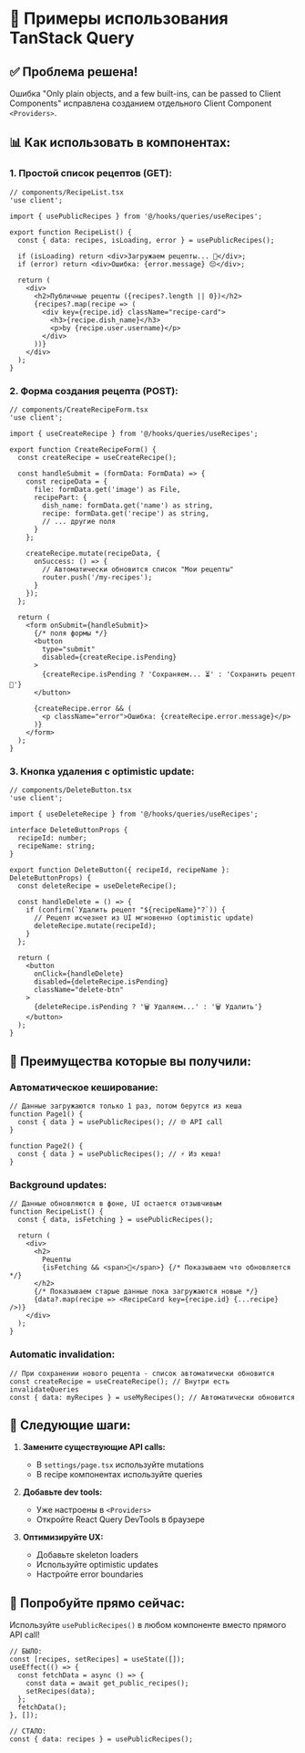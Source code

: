 # 🎯 Примеры использования TanStack Query

## ✅ Проблема решена!
Ошибка "Only plain objects, and a few built-ins, can be passed to Client Components" исправлена созданием отдельного Client Component `<Providers>`.

## 📊 Как использовать в компонентах:

### 1. **Простой список рецептов (GET):**

```tsx
// components/RecipeList.tsx
'use client';

import { usePublicRecipes } from '@/hooks/queries/useRecipes';

export function RecipeList() {
  const { data: recipes, isLoading, error } = usePublicRecipes();

  if (isLoading) return <div>Загружаем рецепты... 🍳</div>;
  if (error) return <div>Ошибка: {error.message} 😔</div>;

  return (
    <div>
      <h2>Публичные рецепты ({recipes?.length || 0})</h2>
      {recipes?.map(recipe => (
        <div key={recipe.id} className="recipe-card">
          <h3>{recipe.dish_name}</h3>
          <p>by {recipe.user.username}</p>
        </div>
      ))}
    </div>
  );
}
```

### 2. **Форма создания рецепта (POST):**

```tsx
// components/CreateRecipeForm.tsx
'use client';

import { useCreateRecipe } from '@/hooks/queries/useRecipes';

export function CreateRecipeForm() {
  const createRecipe = useCreateRecipe();

  const handleSubmit = (formData: FormData) => {
    const recipeData = {
      file: formData.get('image') as File,
      recipePart: {
        dish_name: formData.get('name') as string,
        recipe: formData.get('recipe') as string,
        // ... другие поля
      }
    };

    createRecipe.mutate(recipeData, {
      onSuccess: () => {
        // Автоматически обновится список "Мои рецепты"
        router.push('/my-recipes');
      }
    });
  };

  return (
    <form onSubmit={handleSubmit}>
      {/* поля формы */}
      <button 
        type="submit" 
        disabled={createRecipe.isPending}
      >
        {createRecipe.isPending ? 'Сохраняем... ⏳' : 'Сохранить рецепт 💾'}
      </button>
      
      {createRecipe.error && (
        <p className="error">Ошибка: {createRecipe.error.message}</p>
      )}
    </form>
  );
}
```

### 3. **Кнопка удаления с optimistic update:**

```tsx
// components/DeleteButton.tsx
'use client';

import { useDeleteRecipe } from '@/hooks/queries/useRecipes';

interface DeleteButtonProps {
  recipeId: number;
  recipeName: string;
}

export function DeleteButton({ recipeId, recipeName }: DeleteButtonProps) {
  const deleteRecipe = useDeleteRecipe();

  const handleDelete = () => {
    if (confirm(`Удалить рецепт "${recipeName}"?`)) {
      // Рецепт исчезнет из UI мгновенно (optimistic update)
      deleteRecipe.mutate(recipeId);
    }
  };

  return (
    <button 
      onClick={handleDelete}
      disabled={deleteRecipe.isPending}
      className="delete-btn"
    >
      {deleteRecipe.isPending ? '🗑️ Удаляем...' : '🗑️ Удалить'}
    </button>
  );
}
```

## 🔄 Преимущества которые вы получили:

### **Автоматическое кеширование:**
```tsx
// Данные загружаются только 1 раз, потом берутся из кеша
function Page1() {
  const { data } = usePublicRecipes(); // 🌐 API call
}

function Page2() {
  const { data } = usePublicRecipes(); // ⚡ Из кеша!
}
```

### **Background updates:**
```tsx
// Данные обновляются в фоне, UI остается отзывчивым
function RecipeList() {
  const { data, isFetching } = usePublicRecipes();
  
  return (
    <div>
      <h2>
        Рецепты 
        {isFetching && <span>🔄</span>} {/* Показываем что обновляется */}
      </h2>
      {/* Показываем старые данные пока загружаются новые */}
      {data?.map(recipe => <RecipeCard key={recipe.id} {...recipe} />)}
    </div>
  );
}
```

### **Automatic invalidation:**
```tsx
// При сохранении нового рецепта - список автоматически обновится
const createRecipe = useCreateRecipe(); // Внутри есть invalidateQueries
const { data: myRecipes } = useMyRecipes(); // Автоматически обновится
```

## 🎨 Следующие шаги:

1. **Замените существующие API calls:**
   - В `settings/page.tsx` используйте mutations
   - В recipe компонентах используйте queries
   
2. **Добавьте dev tools:**
   - Уже настроены в `<Providers>`
   - Откройте React Query DevTools в браузере

3. **Оптимизируйте UX:**
   - Добавьте skeleton loaders
   - Используйте optimistic updates
   - Настройте error boundaries

## 🚀 Попробуйте прямо сейчас:

Используйте `usePublicRecipes()` в любом компоненте вместо прямого API call!

```tsx
// БЫЛО:
const [recipes, setRecipes] = useState([]);
useEffect(() => {
  const fetchData = async () => {
    const data = await get_public_recipes();
    setRecipes(data);
  };
  fetchData();
}, []);

// СТАЛО:
const { data: recipes } = usePublicRecipes();
``` 